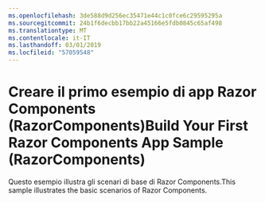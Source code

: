 ```yaml
---
ms.openlocfilehash: 3de588d9d256ec35471e44c1c0fce6c29595295a
ms.sourcegitcommit: 24b1f6decbb17bb22a45166e5fdb0845c65af498
ms.translationtype: MT
ms.contentlocale: it-IT
ms.lasthandoff: 03/01/2019
ms.locfileid: "57059548"
---
```

# <a name="build-your-first-razor-components-app-sample-razorcomponents"></a><span data-ttu-id="a36a7-101">Creare il primo esempio di app Razor Components (RazorComponents)</span><span class="sxs-lookup"><span data-stu-id="a36a7-101">Build Your First Razor Components App Sample (RazorComponents)</span></span>

<span data-ttu-id="a36a7-102">Questo esempio illustra gli scenari di base di Razor Components.</span><span class="sxs-lookup"><span data-stu-id="a36a7-102">This sample illustrates the basic scenarios of Razor Components.</span></span>
